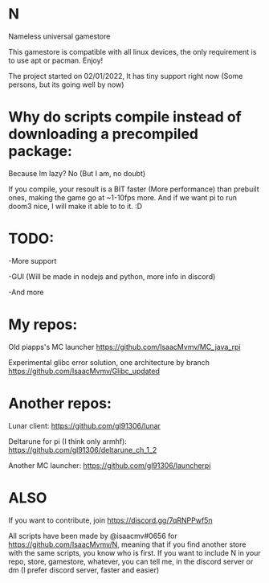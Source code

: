 # N

Nameless universal gamestore

This gamestore is compatible with all linux devices, the only requirement is to use apt or pacman. Enjoy!

The project started on  02/01/2022, It has tiny support right now (Some persons, but its going well by now)


# Why do scripts compile instead of downloading a precompiled package:

  Because Im lazy? No (But I am, no doubt)

  If you compile, your resoult is a BIT faster (More performance) than prebuilt ones, making the game go at ~1-10fps more. And if we want pi to run doom3 nice, I will make it able to to it. :D
  
# TODO:
  -More support
  
  -GUI (Will be made in nodejs and python, more info in discord)
  
  -And more
  
# My repos:

Old piapps's MC launcher
https://github.com/IsaacMvmv/MC_java_rpi

Experimental glibc error solution, one architecture by branch
https://github.com/IsaacMvmv/Glibc_updated



# Another repos: 

Lunar client: https://github.com/gl91306/lunar

Deltarune for pi (I think only armhf): https://github.com/gl91306/deltarune_ch_1_2

Another MC launcher: https://github.com/gl91306/launcherpi



# ALSO

If you want to contribute, join https://discord.gg/7qRNPPwf5n




All scripts have been made by @isaacmv#0656 for https://github.com/IsaacMvmv/N, meaning that if you find another store with the same scripts, you know who is first.
If you want to include N in your repo, store, gamestore, whatever, you can tell me, in the discord server or dm (I prefer discord server, faster and easier)
